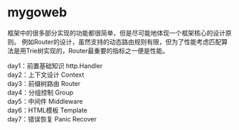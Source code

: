 # mygoweb
框架中的很多部分实现的功能都很简单，但是尽可能地体现一个框架核心的设计原则。
例如Router的设计，虽然支持的动态路由规则有限，但为了性能考虑匹配算法是用Trie树实现的，Router最重要的指标之一便是性能。

day1：前置基础知识 http.Handler  
day2：上下文设计 Context  
day3：前缀树路由 Router  
day4：分组控制 Group  
day5：中间件 Middleware  
day6：HTML模板 Template  
day7：错误恢复 Panic Recover
